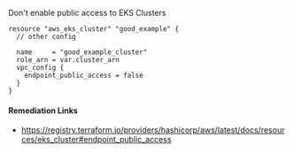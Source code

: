 
Don't enable public access to EKS Clusters

```hcl
resource "aws_eks_cluster" "good_example" {
  // other config 

  name     = "good_example_cluster"
  role_arn = var.cluster_arn
  vpc_config {
    endpoint_public_access = false
  }
}
```

#### Remediation Links
 - https://registry.terraform.io/providers/hashicorp/aws/latest/docs/resources/eks_cluster#endpoint_public_access

